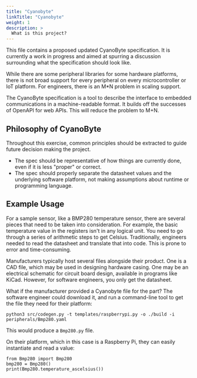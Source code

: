 ```yaml
---
title: "Cyanobyte"
linkTitle: "Cyanobyte"
weight: 1
description: >
  What is this project?
---
```


This file contains a proposed updated CyanoByte specification. It is currently a work in progress and aimed at spurring a discussion surrounding what the specification should look like.

While there are some peripheral libraries for some hardware platforms, there is not broad support
for every peripheral on every microcontroller or IoT platform. For engineers, there is an M*N problem
in scaling support.

The CyanoByte specification is a tool to describe the interface to embedded communications in a machine-readable format. It builds off the successes of OpenAPI for web APIs. This will reduce the
problem to M+N.

## Philosophy of CyanoByte

Throughout this exercise, common principles should be extracted to guide future decision making the project.

- The spec should be representative of how things are currently done, even if it is less "proper" or correct.
- The spec should properly separate the datasheet values and the underlying software platform, not
making assumptions about runtime or programming language.

## Example Usage

For a sample sensor, like a BMP280 temperature sensor, there are several pieces that need to be
taken into consideration. For example, the basic temperature value in the registers isn't in any
logical unit. You need to go through a series of arithmetic steps to get Celsius. Traditionally,
engineers needed to read the datasheet and translate that into code. This is prone to error and
time-consuming.

Manufacturers typically host several files alongside their product. One is a CAD file, which may
be used in designing hardware casing. One may be an electrical schematic for circuit board design,
available in programs like KiCad. However, for software engineers, you only get the datasheet.

What if the manufacturer provided a Cyanobyte file for the part? The software engineer could
download it, and run a command-line tool to get the file they need for their platform:

`python3 src/codegen.py -t templates/raspberrypi.py -o ./build -i peripherals/Bmp280.yaml`

This would produce a `Bmp280.py` file.

On their platform, which in this case is a Raspberry Pi, they can easily instantiate and read a value:

```
from Bmp280 import Bmp280
bmp280 = Bmp280()
print(Bmp280.temperature_ascelsius())
```
